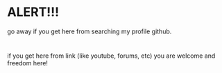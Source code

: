 # ALERT!!!
go away if you get here from searching my profile github.
#
if you get here from link (like youtube, forums, etc) you are welcome and freedom here!
